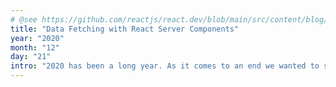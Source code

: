 ```yaml
---
# @see https://github.com/reactjs/react.dev/blob/main/src/content/blog/2020/12/21/data-fetching-with-react-server-components.md
title: "Data Fetching with React Server Components"
year: "2020"
month: "12"
day: "21"
intro: "2020 has been a long year. As it comes to an end we wanted to share a special Holiday Update on our research into zero-bundle-size React Server Components."
---
```

